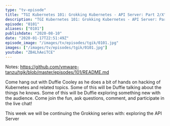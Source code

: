 ```yaml
---
type: "tv-episode"
title: "TGI Kubernetes 101: Grokking Kubernetes - API Server: Part 2/X"
description: "TGI Kubernetes 101: Grokking Kubernetes - API Server: Part 2/X"
episode: "0101"
aliases: ["0101"]
publishdate: "2020-08-10"
date: "2020-01-17T22:51:49Z"
episode_image: "/images/tv/episodes/tgik/0101.jpg"
images: ["/images/tv/episodes/tgik/0101.jpg"]
youtube: "ZB4LhAeiTCE"
---
```


Notes: https://github.com/vmware-tanzu/tgik/blob/master/episodes/101/README.md

Come hang out with Duffie Cooley as he does a bit of hands on hacking of Kubernetes and related topics. Some of this will be Duffie talking about the things he knows. Some of this will be Duffie exploring something new with the audience. Come join the fun, ask questions, comment, and participate in the live chat!

This week we will be continuing the Grokking series with: exploring the API Server

